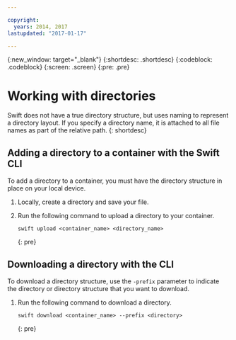 ```yaml
---

copyright:
  years: 2014, 2017
lastupdated: "2017-01-17"

---
```

{:new_window: target="_blank"}
{:shortdesc: .shortdesc}
{:codeblock: .codeblock}
{:screen: .screen}
{:pre: .pre}

# Working with directories

Swift does not have a true directory structure, but uses naming to represent a directory layout. If you specify a directory name, it is attached to all file names as part of the relative path.
{: shortdesc}

## Adding a directory to a container with the Swift CLI

To add a directory to a container, you must have the directory structure in place on your local device.

1. Locally, create a directory and save your file.
2. Run the following command to upload a directory to your container.

    ```
    swift upload <container_name> <directory_name>
    ```
    {: pre}

## Downloading a directory with the CLI
To download a directory structure, use the `-prefix` parameter to indicate the directory or directory structure that you want to download.

1. Run the following command to download a directory.

    ```
    swift download <container_name> --prefix <directory>
    ```
    {: pre}
